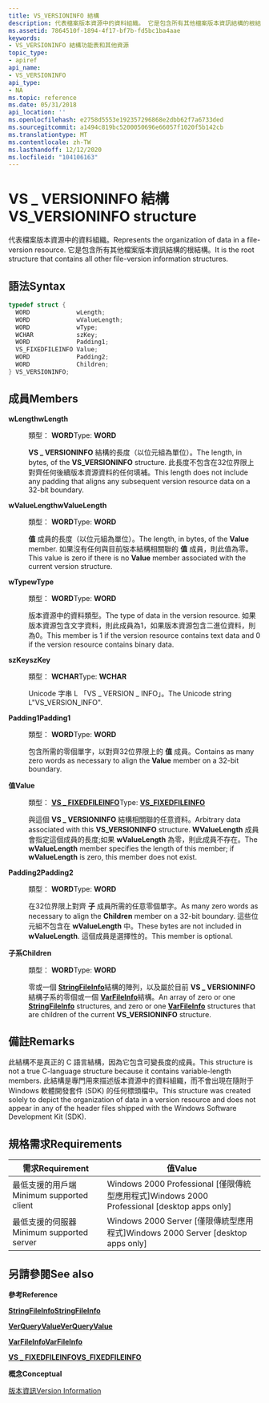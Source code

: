 ```yaml
---
title: VS_VERSIONINFO 結構
description: 代表檔案版本資源中的資料組織。 它是包含所有其他檔案版本資訊結構的根結構。
ms.assetid: 7864510f-1894-4f17-bf7b-fd5bc1ba4aae
keywords:
- VS_VERSIONINFO 結構功能表和其他資源
topic_type:
- apiref
api_name:
- VS_VERSIONINFO
api_type:
- NA
ms.topic: reference
ms.date: 05/31/2018
api_location: ''
ms.openlocfilehash: e2758d5553e192357296868e2dbb62f7a6733ded
ms.sourcegitcommit: a1494c819bc5200050696e66057f1020f5b142cb
ms.translationtype: MT
ms.contentlocale: zh-TW
ms.lasthandoff: 12/12/2020
ms.locfileid: "104106163"
---
```

# <a name="vs_versioninfo-structure"></a><span data-ttu-id="57657-105">VS \_ VERSIONINFO 結構</span><span class="sxs-lookup"><span data-stu-id="57657-105">VS\_VERSIONINFO structure</span></span>

<span data-ttu-id="57657-106">代表檔案版本資源中的資料組織。</span><span class="sxs-lookup"><span data-stu-id="57657-106">Represents the organization of data in a file-version resource.</span></span> <span data-ttu-id="57657-107">它是包含所有其他檔案版本資訊結構的根結構。</span><span class="sxs-lookup"><span data-stu-id="57657-107">It is the root structure that contains all other file-version information structures.</span></span>

## <a name="syntax"></a><span data-ttu-id="57657-108">語法</span><span class="sxs-lookup"><span data-stu-id="57657-108">Syntax</span></span>


```C++
typedef struct {
  WORD             wLength;
  WORD             wValueLength;
  WORD             wType;
  WCHAR            szKey;
  WORD             Padding1;
  VS_FIXEDFILEINFO Value;
  WORD             Padding2;
  WORD             Children;
} VS_VERSIONINFO;
```



## <a name="members"></a><span data-ttu-id="57657-109">成員</span><span class="sxs-lookup"><span data-stu-id="57657-109">Members</span></span>

<dl> <dt>

<span data-ttu-id="57657-110">**wLength**</span><span class="sxs-lookup"><span data-stu-id="57657-110">**wLength**</span></span>
</dt> <dd>

<span data-ttu-id="57657-111">類型： **WORD**</span><span class="sxs-lookup"><span data-stu-id="57657-111">Type: **WORD**</span></span>

</dd> <dd>

<span data-ttu-id="57657-112">**VS \_ VERSIONINFO** 結構的長度（以位元組為單位）。</span><span class="sxs-lookup"><span data-stu-id="57657-112">The length, in bytes, of the **VS\_VERSIONINFO** structure.</span></span> <span data-ttu-id="57657-113">此長度不包含在32位界限上對齊任何後續版本資源資料的任何填補。</span><span class="sxs-lookup"><span data-stu-id="57657-113">This length does not include any padding that aligns any subsequent version resource data on a 32-bit boundary.</span></span>

</dd> <dt>

<span data-ttu-id="57657-114">**wValueLength**</span><span class="sxs-lookup"><span data-stu-id="57657-114">**wValueLength**</span></span>
</dt> <dd>

<span data-ttu-id="57657-115">類型： **WORD**</span><span class="sxs-lookup"><span data-stu-id="57657-115">Type: **WORD**</span></span>

</dd> <dd>

<span data-ttu-id="57657-116">**值** 成員的長度（以位元組為單位）。</span><span class="sxs-lookup"><span data-stu-id="57657-116">The length, in bytes, of the **Value** member.</span></span> <span data-ttu-id="57657-117">如果沒有任何與目前版本結構相關聯的 **值** 成員，則此值為零。</span><span class="sxs-lookup"><span data-stu-id="57657-117">This value is zero if there is no **Value** member associated with the current version structure.</span></span>

</dd> <dt>

<span data-ttu-id="57657-118">**wType**</span><span class="sxs-lookup"><span data-stu-id="57657-118">**wType**</span></span>
</dt> <dd>

<span data-ttu-id="57657-119">類型： **WORD**</span><span class="sxs-lookup"><span data-stu-id="57657-119">Type: **WORD**</span></span>

</dd> <dd>

<span data-ttu-id="57657-120">版本資源中的資料類型。</span><span class="sxs-lookup"><span data-stu-id="57657-120">The type of data in the version resource.</span></span> <span data-ttu-id="57657-121">如果版本資源包含文字資料，則此成員為1，如果版本資源包含二進位資料，則為0。</span><span class="sxs-lookup"><span data-stu-id="57657-121">This member is 1 if the version resource contains text data and 0 if the version resource contains binary data.</span></span>

</dd> <dt>

<span data-ttu-id="57657-122">**szKey**</span><span class="sxs-lookup"><span data-stu-id="57657-122">**szKey**</span></span>
</dt> <dd>

<span data-ttu-id="57657-123">類型： **WCHAR**</span><span class="sxs-lookup"><span data-stu-id="57657-123">Type: **WCHAR**</span></span>

</dd> <dd>

<span data-ttu-id="57657-124">Unicode 字串 L 「VS \_ VERSION \_ INFO」。</span><span class="sxs-lookup"><span data-stu-id="57657-124">The Unicode string L"VS\_VERSION\_INFO".</span></span>

</dd> <dt>

<span data-ttu-id="57657-125">**Padding1**</span><span class="sxs-lookup"><span data-stu-id="57657-125">**Padding1**</span></span>
</dt> <dd>

<span data-ttu-id="57657-126">類型： **WORD**</span><span class="sxs-lookup"><span data-stu-id="57657-126">Type: **WORD**</span></span>

</dd> <dd>

<span data-ttu-id="57657-127">包含所需的零個單字，以對齊32位界限上的 **值** 成員。</span><span class="sxs-lookup"><span data-stu-id="57657-127">Contains as many zero words as necessary to align the **Value** member on a 32-bit boundary.</span></span>

</dd> <dt>

<span data-ttu-id="57657-128">**值**</span><span class="sxs-lookup"><span data-stu-id="57657-128">**Value**</span></span>
</dt> <dd>

<span data-ttu-id="57657-129">類型： **[ **VS \_ FIXEDFILEINFO**](/windows/win32/api/verrsrc/ns-verrsrc-vs_fixedfileinfo)**</span><span class="sxs-lookup"><span data-stu-id="57657-129">Type: **[**VS\_FIXEDFILEINFO**](/windows/win32/api/verrsrc/ns-verrsrc-vs_fixedfileinfo)**</span></span>

</dd> <dd>

<span data-ttu-id="57657-130">與這個 **VS \_ VERSIONINFO** 結構相關聯的任意資料。</span><span class="sxs-lookup"><span data-stu-id="57657-130">Arbitrary data associated with this **VS\_VERSIONINFO** structure.</span></span> <span data-ttu-id="57657-131">**WValueLength** 成員會指定這個成員的長度;如果 **wValueLength** 為零，則此成員不存在。</span><span class="sxs-lookup"><span data-stu-id="57657-131">The **wValueLength** member specifies the length of this member; if **wValueLength** is zero, this member does not exist.</span></span>

</dd> <dt>

<span data-ttu-id="57657-132">**Padding2**</span><span class="sxs-lookup"><span data-stu-id="57657-132">**Padding2**</span></span>
</dt> <dd>

<span data-ttu-id="57657-133">類型： **WORD**</span><span class="sxs-lookup"><span data-stu-id="57657-133">Type: **WORD**</span></span>

</dd> <dd>

<span data-ttu-id="57657-134">在32位界限上對齊 **子** 成員所需的任意零個單字。</span><span class="sxs-lookup"><span data-stu-id="57657-134">As many zero words as necessary to align the **Children** member on a 32-bit boundary.</span></span> <span data-ttu-id="57657-135">這些位元組不包含在 **wValueLength** 中。</span><span class="sxs-lookup"><span data-stu-id="57657-135">These bytes are not included in **wValueLength**.</span></span> <span data-ttu-id="57657-136">這個成員是選擇性的。</span><span class="sxs-lookup"><span data-stu-id="57657-136">This member is optional.</span></span>

</dd> <dt>

<span data-ttu-id="57657-137">**子系**</span><span class="sxs-lookup"><span data-stu-id="57657-137">**Children**</span></span>
</dt> <dd>

<span data-ttu-id="57657-138">類型： **WORD**</span><span class="sxs-lookup"><span data-stu-id="57657-138">Type: **WORD**</span></span>

</dd> <dd>

<span data-ttu-id="57657-139">零或一個 [**StringFileInfo**](stringfileinfo.md)結構的陣列，以及屬於目前 **VS \_ VERSIONINFO** 結構子系的零個或一個 [**VarFileInfo**](varfileinfo.md)結構。</span><span class="sxs-lookup"><span data-stu-id="57657-139">An array of zero or one [**StringFileInfo**](stringfileinfo.md) structures, and zero or one [**VarFileInfo**](varfileinfo.md) structures that are children of the current **VS\_VERSIONINFO** structure.</span></span>

</dd> </dl>

## <a name="remarks"></a><span data-ttu-id="57657-140">備註</span><span class="sxs-lookup"><span data-stu-id="57657-140">Remarks</span></span>

<span data-ttu-id="57657-141">此結構不是真正的 C 語言結構，因為它包含可變長度的成員。</span><span class="sxs-lookup"><span data-stu-id="57657-141">This structure is not a true C-language structure because it contains variable-length members.</span></span> <span data-ttu-id="57657-142">此結構是專門用來描述版本資源中的資料組織，而不會出現在隨附于 Windows 軟體開發套件 (SDK) 的任何標頭檔中。</span><span class="sxs-lookup"><span data-stu-id="57657-142">This structure was created solely to depict the organization of data in a version resource and does not appear in any of the header files shipped with the Windows Software Development Kit (SDK).</span></span>

## <a name="requirements"></a><span data-ttu-id="57657-143">規格需求</span><span class="sxs-lookup"><span data-stu-id="57657-143">Requirements</span></span>



| <span data-ttu-id="57657-144">需求</span><span class="sxs-lookup"><span data-stu-id="57657-144">Requirement</span></span> | <span data-ttu-id="57657-145">值</span><span class="sxs-lookup"><span data-stu-id="57657-145">Value</span></span> |
|-------------------------------------|------------------------------------------------------------|
| <span data-ttu-id="57657-146">最低支援的用戶端</span><span class="sxs-lookup"><span data-stu-id="57657-146">Minimum supported client</span></span><br/> | <span data-ttu-id="57657-147">Windows 2000 Professional \[僅限傳統型應用程式\]</span><span class="sxs-lookup"><span data-stu-id="57657-147">Windows 2000 Professional \[desktop apps only\]</span></span><br/> |
| <span data-ttu-id="57657-148">最低支援的伺服器</span><span class="sxs-lookup"><span data-stu-id="57657-148">Minimum supported server</span></span><br/> | <span data-ttu-id="57657-149">Windows 2000 Server \[僅限傳統型應用程式\]</span><span class="sxs-lookup"><span data-stu-id="57657-149">Windows 2000 Server \[desktop apps only\]</span></span><br/>       |



## <a name="see-also"></a><span data-ttu-id="57657-150">另請參閱</span><span class="sxs-lookup"><span data-stu-id="57657-150">See also</span></span>

<dl> <dt>

<span data-ttu-id="57657-151">**參考**</span><span class="sxs-lookup"><span data-stu-id="57657-151">**Reference**</span></span>
</dt> <dt>

[<span data-ttu-id="57657-152">**StringFileInfo**</span><span class="sxs-lookup"><span data-stu-id="57657-152">**StringFileInfo**</span></span>](stringfileinfo.md)
</dt> <dt>

[<span data-ttu-id="57657-153">**VerQueryValue**</span><span class="sxs-lookup"><span data-stu-id="57657-153">**VerQueryValue**</span></span>](/windows/desktop/api/Winver/nf-winver-verqueryvaluea)
</dt> <dt>

[<span data-ttu-id="57657-154">**VarFileInfo**</span><span class="sxs-lookup"><span data-stu-id="57657-154">**VarFileInfo**</span></span>](varfileinfo.md)
</dt> <dt>

[<span data-ttu-id="57657-155">**VS \_ FIXEDFILEINFO**</span><span class="sxs-lookup"><span data-stu-id="57657-155">**VS\_FIXEDFILEINFO**</span></span>](/windows/win32/api/verrsrc/ns-verrsrc-vs_fixedfileinfo)
</dt> <dt>

<span data-ttu-id="57657-156">**概念**</span><span class="sxs-lookup"><span data-stu-id="57657-156">**Conceptual**</span></span>
</dt> <dt>

[<span data-ttu-id="57657-157">版本資訊</span><span class="sxs-lookup"><span data-stu-id="57657-157">Version Information</span></span>](version-information.md)
</dt> </dl>

 

 





